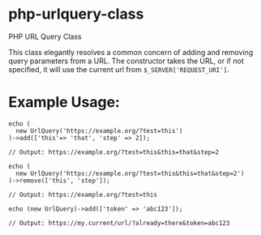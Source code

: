 # php-urlquery-class
PHP URL Query Class

This class elegantly resolves a common concern of adding and removing query parameters from a URL. The constructor takes the URL, or if not specified, it will use the current url from `$_SERVER['REQUEST_URI']`.

Example Usage:
==============

```lang=php
echo (
  new UrlQuery('https://example.org/?test=this')
)->add(['this'=> 'that', 'step' => 2]);

// Output: https://example.org/?test=this&this=that&step=2
```

```lang=php
echo (
  new UrlQuery('https://example.org/?test=this&this=that&step=2')
)->remove(['this', 'step']);

// Output: https://example.org/?test=this
```

```lang=php
echo (new UrlQuery)->add(['token' => 'abc123']);

// Output: https://my.current/url/?already=there&token=abc123
```
